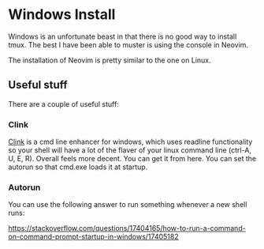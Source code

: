 # Windows Install

Windows is an unfortunate beast in that there is no good way to install tmux. The best I have been
able to muster is using the console in Neovim.

The installation of Neovim is pretty similar to the one on Linux.

## Useful stuff

There are a couple of useful stuff:

### Clink

[Clink](https://mridgers.github.io/clink/) is a cmd line enhancer for windows, which uses readline
functionality so your shell will have a lot of the flaver of your linux command line
(ctrl-A, U, E, R). Overall feels more decent. You can get it from here. You can set the autorun so
that cmd.exe loads it at startup.

### Autorun

You can use the following answer to run something whenever a new shell runs:

https://stackoverflow.com/questions/17404165/how-to-run-a-command-on-command-prompt-startup-in-windows/17405182

